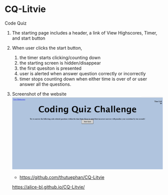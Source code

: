# CQ-Litvie
Code Quiz
1. The starting page includes a header, a link of View Highscores, Timer, and start button
2. When user clicks the start button,

    1. the timer starts clicking/counting down
    2. the starting screen is hidden/disappear
    3. the first quesiton is presented
    4. user is alerted when answer question correctly or incorrectly
    5. timer stops counting down when either time is over of or user answer all the questions. 

4. Screenshot of the website
![code-quiz](https://github.com/Alice-BL/CQ-Litvie/blob/main/assets/Capture.PNG)

    * https://github.com/thutuephan/CQ-Litvie


    https://alice-bl.github.io/CQ-Litvie/
